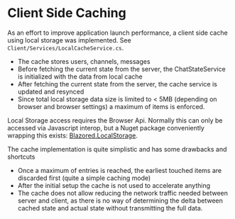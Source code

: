 # Client Side Caching
As an effort to improve application launch performance, a client side cache using local storage was implemented. See `Client/Services/LocalCacheService.cs`.

* The cache stores users, channels, messages
* Before fetching the current state from the server, the ChatStateService is initialized with the data from local cache
* After fetching the current state from the server, the cache service is updated and resynced
* Since total local storage data size is limited to < 5MB (depending on browser and browser settings) a maximum of items is enforced.

Local Storage access requires the Browser Api. Normally this can only be accessed via Javascript interop, but a Nuget package conveniently wrapping this exists: [Blazored.LocalStorage](https://www.nuget.org/packages/Blazored.LocalStorage/).

The cache implementation is quite simplistic and has some drawbacks and shortcuts

* Once a maximum of entries is reached, the earliest touched items are discarded first (quite a simple caching mode)
* After the initial setup the cache is not used to accelerate anything
* The cache does not allow reducing the network traffic needed between server and client, as there is no way of determining the delta between cached state and actual state without transmitting the full data.